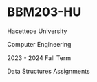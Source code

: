 # BBM203-HU
Hacettepe University

Computer Engineering

2023 - 2024 Fall Term

Data Structures 
Assignments
